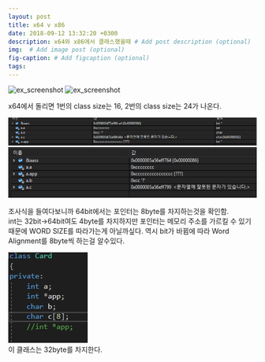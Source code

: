 ```yaml
---
layout: post
title: x64 v x86
date: 2018-09-12 13:32:20 +0300
description: x64와 x86에서 클래스했을때 # Add post description (optional)
img:  # Add image post (optional)
fig-caption: # Add figcaption (optional)
tags: 
---
```


![ex_screenshot](https://github.com/keukdong/keukdong.github.io/blob/master/assets/img/1.PNG?raw=true)
![ex_screenshot](https://github.com/keukdong/keukdong.github.io/blob/master/assets/img/2.PNG?raw=true)

x64에서 돌리면 1번의 class size는 16, 2번의 class size는 24가 나온다.

![3](/assets/img/4.PNG)
![3](/assets/img/3.PNG)

조사식을 들여다보니까 64bit에서는 포인터는 8byte를 차지하는것을 확인함.<br>
int는 32bit->64bit여도 4byte를 차지하지만 포인터는 메모리 주소를 가르킬 수 있기때문에 WORD SIZE를 따라가는게 아닐까싶다.
역시 bit가 바뀜에 따라 Word Alignment를 8byte씩 하는걸 알수있다. 

![3](/assets/img/5.PNG)
<br>이 클래스는 32byte를 차지한다.
